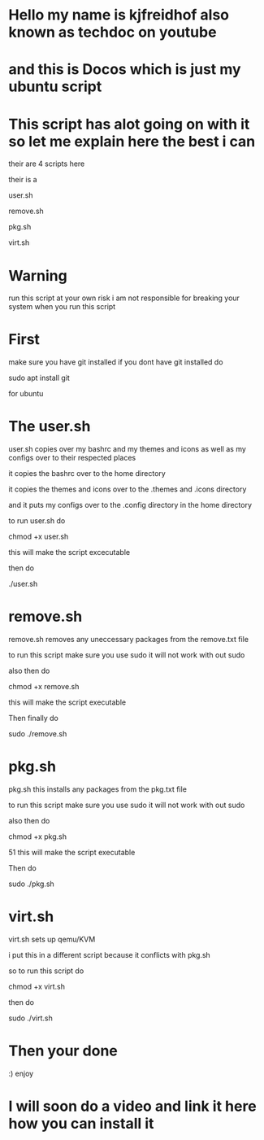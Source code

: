 # Hello my name is kjfreidhof also known as techdoc on youtube 

# and this is Docos which is just my ubuntu script 


# This script has alot going on with it so let me explain here the best i can 

their are 4 scripts here 

their is a 

user.sh 

remove.sh 

pkg.sh 

virt.sh 

# Warning
run this script at your own risk i am not responsible for breaking your system when you run this script 

# First 

make sure you have git installed if you dont have git installed do 

sudo apt install git 

for ubuntu 


# The user.sh 

user.sh copies over my bashrc and my themes and icons as well as my configs over to their respected places

it copies the bashrc over to the home directory 

it copies the themes and icons over to the .themes and .icons directory 

and it puts my configs over to the .config directory in the home directory 

to run user.sh do

chmod +x user.sh 

this will make the script excecutable 

then do 

./user.sh 

# remove.sh 
remove.sh removes any uneccessary packages from the remove.txt file 

to run this script make sure you use sudo it will not work with out sudo

also then do

chmod +x remove.sh 

this will make the script executable 

Then finally do 

sudo ./remove.sh 

# pkg.sh 
pkg.sh this installs any packages from the pkg.txt file 

to run this script make sure you use sudo it will not work with out sudo

also then do 

chmod +x pkg.sh

51 this will make the script executable       

Then do

sudo ./pkg.sh

# virt.sh 

virt.sh sets up qemu/KVM 

i put this in a different script because it conflicts with pkg.sh 


so to run this script do 

chmod +x virt.sh 

then do 

sudo ./virt.sh 

# Then your done 
:) enjoy 

# I will soon do a video and link it here how you can install it 

